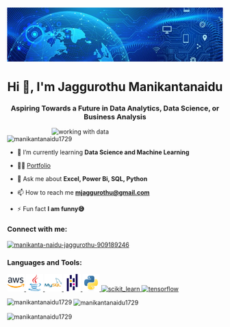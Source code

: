 ![logo](https://github.com/Manikantanaidu1729/Manikantanaidu1729/blob/main/Banner.jpg)
<h1 align="center">Hi 👋, I'm Jaggurothu Manikantanaidu</h1>
<h3 align="center">Aspiring Towards a Future in Data Analytics, Data Science, or Business Analysis</h3>

<img align="right" alt="working with data" width="400" src="https://www.knowledge-sourcing.com/uploads/services/competitive-intelligence.svg">

<p align="left"> <img src="https://komarev.com/ghpvc/?username=manikantanaidu1729&label=Profile%20views&color=0e75b6&style=flat" alt="manikantanaidu1729" /> </p>

- 🌱 I’m currently learning **Data Science and Machine Learning**
- 👨‍💻 [Portfolio](https://codebasics.io/portfolio/Manikanta-naidu-Jaggurothu)

- 💬 Ask me about **Excel, Power Bi, SQL, Python**

- 📫 How to reach me **mjaggurothu@gmail.com**

- ⚡ Fun fact **I am funny😅**

<h3 align="left">Connect with me:</h3>
<p align="left">
<a href="https://www.linkedin.com/in/manikantanaidujaggurothu/" target="blank"><img align="center" src="https://raw.githubusercontent.com/rahuldkjain/github-profile-readme-generator/master/src/images/icons/Social/linked-in-alt.svg" alt="manikanta-naidu-jaggurothu-909189246" height="30" width="40" /></a>
</p>

<h3 align="left">Languages and Tools:</h3>
<p align="left"> <a href="https://aws.amazon.com" target="_blank" rel="noreferrer"> <img src="https://raw.githubusercontent.com/devicons/devicon/master/icons/amazonwebservices/amazonwebservices-original-wordmark.svg" alt="aws" width="40" height="40"/> </a> <a href="https://www.java.com" target="_blank" rel="noreferrer"> <img src="https://raw.githubusercontent.com/devicons/devicon/master/icons/java/java-original.svg" alt="java" width="40" height="40"/> </a> <a href="https://www.mysql.com/" target="_blank" rel="noreferrer"> <img src="https://raw.githubusercontent.com/devicons/devicon/master/icons/mysql/mysql-original-wordmark.svg" alt="mysql" width="40" height="40"/> </a> <a href="https://pandas.pydata.org/" target="_blank" rel="noreferrer"> <img src="https://raw.githubusercontent.com/devicons/devicon/2ae2a900d2f041da66e950e4d48052658d850630/icons/pandas/pandas-original.svg" alt="pandas" width="40" height="40"/> </a> <a href="https://www.python.org" target="_blank" rel="noreferrer"> <img src="https://raw.githubusercontent.com/devicons/devicon/master/icons/python/python-original.svg" alt="python" width="40" height="40"/> </a> <a href="https://scikit-learn.org/" target="_blank" rel="noreferrer"> <img src="https://upload.wikimedia.org/wikipedia/commons/0/05/Scikit_learn_logo_small.svg" alt="scikit_learn" width="40" height="40"/> </a> <a href="https://www.tensorflow.org" target="_blank" rel="noreferrer"> <img src="https://www.vectorlogo.zone/logos/tensorflow/tensorflow-icon.svg" alt="tensorflow" width="40" height="40"/> </a> </p>

<p><img align="left" src="https://github-readme-stats.vercel.app/api/top-langs?username=manikantanaidu1729&show_icons=true&locale=en&layout=compact" alt="manikantanaidu1729" /></p>

<p>&nbsp;<img align="center" src="https://github-readme-stats.vercel.app/api?username=manikantanaidu1729&show_icons=true&locale=en" alt="manikantanaidu1729" /></p>

<p><img align="center" src="https://github-readme-streak-stats.herokuapp.com/?user=manikantanaidu1729&" alt="manikantanaidu1729" /></p>
